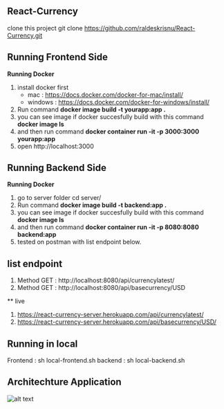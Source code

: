 ## React-Currency
clone this project git clone https://github.com/raldeskrisnu/React-Currency.git

## Running Frontend Side
**Running Docker**
1. install docker first 
    - mac : https://docs.docker.com/docker-for-mac/install/
    - windows : https://docs.docker.com/docker-for-windows/install/
2. Run command **docker image build -t yourapp:app .**
3. you can see image if docker succesfully build with this command **docker image ls**
4. and then run command **docker container run -it -p 3000:3000 yourapp:app**
5. open http://localhost:3000

## Running Backend Side
**Running Docker**
1. go to server folder cd server/
2. Run command **docker image build -t backend:app .**
3. you can see image if docker succesfully build with this command **docker image ls**
4. and then run command **docker container run -it -p 8080:8080 backend:app**
5. tested on postman with list endpoint below.

## list endpoint
1. Method GET : http://localhost:8080/api/currencylatest/
2. Method GET : http://localhost:8080/api/basecurrency/USD

** live
1. https://react-currency-server.herokuapp.com/api/currencylatest/
2. https://react-currency-server.herokuapp.com/api/basecurrency/USD/

## Running in local
Frontend : sh local-frontend.sh
backend : sh local-backend.sh

## Architechture Application

![alt text](https://i.imgur.com/WMqsJnu.png)
